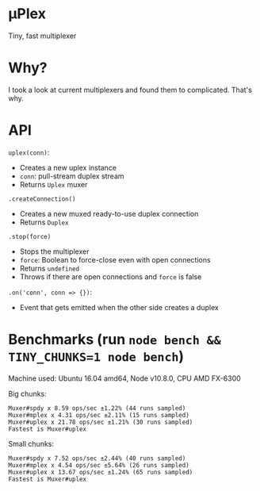 # µPlex

Tiny, fast multiplexer

# Why?

I took a look at current multiplexers and found them to complicated. That's why.

# API
`uplex(conn)`:
  - Creates a new uplex instance
  - `conn`: pull-stream duplex stream
  - Returns `Uplex` muxer

`.createConnection()`
  - Creates a new muxed ready-to-use duplex connection
  - Returns `Duplex`

`.stop(force)`
  - Stops the multiplexer
  - `force`: Boolean to force-close even with open connections
  - Returns `undefined`
  - Throws if there are open connections and `force` is false

`.on('conn', conn => {})`:
  - Event that gets emitted when the other side creates a duplex

# Benchmarks (run `node bench && TINY_CHUNKS=1 node bench`)

Machine used: Ubuntu 16.04 amd64, Node v10.8.0, CPU AMD FX-6300

Big chunks:
```
Muxer#spdy x 8.59 ops/sec ±1.22% (44 runs sampled)
Muxer#mplex x 4.31 ops/sec ±2.11% (15 runs sampled)
Muxer#uplex x 21.78 ops/sec ±1.21% (30 runs sampled)
Fastest is Muxer#uplex
```

Small chunks:
```
Muxer#spdy x 7.52 ops/sec ±2.44% (40 runs sampled)
Muxer#mplex x 4.54 ops/sec ±5.64% (26 runs sampled)
Muxer#uplex x 13.67 ops/sec ±1.24% (65 runs sampled)
Fastest is Muxer#uplex
```
